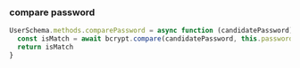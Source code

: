 ### compare password

```js
UserSchema.methods.comparePassword = async function (candidatePassword) {
  const isMatch = await bcrypt.compare(candidatePassword, this.password)
  return isMatch
}
```
